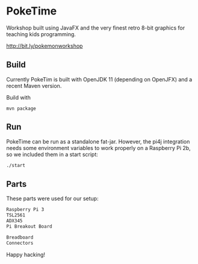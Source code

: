 PokeTime
====================

Workshop built using JavaFX and the very finest retro 8-bit graphics for teaching kids programming.

http://bit.ly/pokemonworkshop

## Build

Currently PokeTim is built with OpenJDK 11 (depending on OpenJFX) and a recent Maven version.

Build with 
```
mvn package
```

## Run

PokeTime can be run as a standalone fat-jar. However, the pi4j integration needs some environment variables to
work properly on a Raspberry Pi 2b, so we included them in a start script:

```bash
./start
```

## Parts

These parts were used for our setup:

```bash
Raspberry Pi 3
TSL2561
ADX345
Pi Breakout Board

Breadboard
Connectors
```


Happy hacking!
